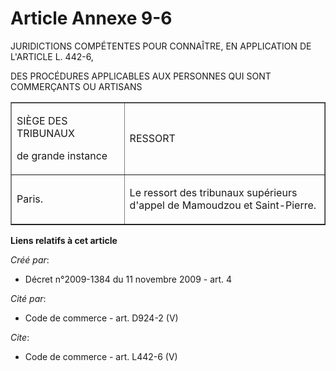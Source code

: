 # Article Annexe 9-6

JURIDICTIONS COMPÉTENTES POUR CONNAÎTRE, EN APPLICATION DE L'ARTICLE L. 442-6,

DES PROCÉDURES APPLICABLES AUX PERSONNES QUI SONT COMMERÇANTS OU ARTISANS 

<table align="center" border="1" cellpadding="0" width="740">
    <tbody>
      <tr>
        <td width="227">

SIÈGE DES TRIBUNAUX 

de grande instance

</td>
        <td width="491">

RESSORT

</td>
      </tr>
      <tr>
        <td width="227">

Paris. 

</td>
        <td width="491">

Le ressort des tribunaux supérieurs d'appel de Mamoudzou et Saint-Pierre.

</td>
      </tr>
    </tbody>
  </table>

**Liens relatifs à cet article**

_Créé par_:

  - Décret n°2009-1384 du 11 novembre 2009 - art. 4

_Cité par_:

  - Code de commerce - art. D924-2 (V)

_Cite_:

  - Code de commerce - art. L442-6 (V)
